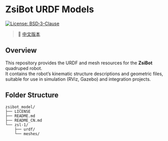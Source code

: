 # ZsiBot URDF Models

[![License: BSD‑3-Clause](https://img.shields.io/badge/License-BSD%203--Clause-blue.svg)](LICENSE)  
> 📄 [中文版本](./README_CN.md)

## Overview

This repository provides the URDF and mesh resources for the **ZsiBot** quadruped robot.  
It contains the robot’s kinematic structure descriptions and geometric files, suitable for use in simulation (RViz, Gazebo) and integration projects.

## Folder Structure

```text
zsibot_model/
├── LICENSE
├── README.md
├── README_CN.md
└── zsl-1/
    ├── urdf/            
    └── meshes/          
